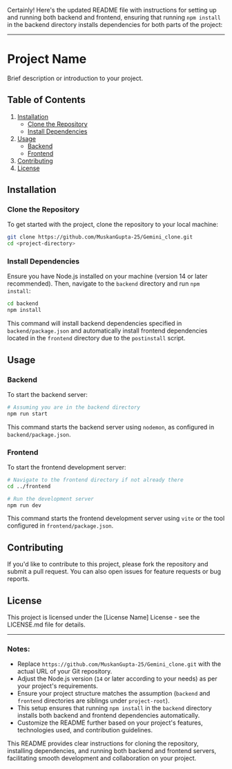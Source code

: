 Certainly! Here's the updated README file with instructions for setting up and running both backend and frontend, ensuring that running `npm install` in the backend directory installs dependencies for both parts of the project:

---

# Project Name

Brief description or introduction to your project.

## Table of Contents

1. [Installation](#installation)
    - [Clone the Repository](#clone-the-repository)
    - [Install Dependencies](#install-dependencies)
2. [Usage](#usage)
    - [Backend](#backend)
    - [Frontend](#frontend)
3. [Contributing](#contributing)
4. [License](#license)

## Installation

### Clone the Repository

To get started with the project, clone the repository to your local machine:

```bash
git clone https://github.com/MuskanGupta-25/Gemini_clone.git
cd <project-directory>
```

### Install Dependencies

Ensure you have Node.js installed on your machine (version 14 or later recommended). Then, navigate to the `backend` directory and run `npm install`:

```bash
cd backend
npm install
```

This command will install backend dependencies specified in `backend/package.json` and automatically install frontend dependencies located in the `frontend` directory due to the `postinstall` script.

## Usage

### Backend

To start the backend server:

```bash
# Assuming you are in the backend directory
npm run start
```

This command starts the backend server using `nodemon`, as configured in `backend/package.json`.

### Frontend

To start the frontend development server:

```bash
# Navigate to the frontend directory if not already there
cd ../frontend

# Run the development server
npm run dev
```

This command starts the frontend development server using `vite` or the tool configured in `frontend/package.json`.

## Contributing

If you'd like to contribute to this project, please fork the repository and submit a pull request. You can also open issues for feature requests or bug reports.

## License

This project is licensed under the [License Name] License - see the LICENSE.md file for details.

---

### Notes:
- Replace `https://github.com/MuskanGupta-25/Gemini_clone.git` with the actual URL of your Git repository.
- Adjust the Node.js version (`14` or later according to your needs) as per your project's requirements.
- Ensure your project structure matches the assumption (`backend` and `frontend` directories are siblings under `project-root`).
- This setup ensures that running `npm install` in the `backend` directory installs both backend and frontend dependencies automatically.
- Customize the README further based on your project's features, technologies used, and contribution guidelines.

This README provides clear instructions for cloning the repository, installing dependencies, and running both backend and frontend servers, facilitating smooth development and collaboration on your project.